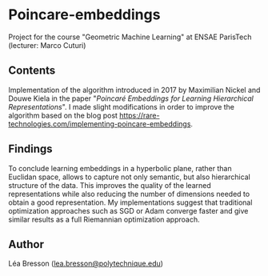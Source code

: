 # Poincare-embeddings
Project for the course "Geometric Machine Learning" at ENSAE ParisTech (lecturer: Marco Cuturi)

## Contents
Implementation of the algorithm introduced in 2017 by Maximilian Nickel and Douwe Kiela in the paper "*Poincaré Embeddings for Learning Hierarchical Representations*". I made slight modifications in order to improve the algorithm based on the blog post https://rare-technologies.com/implementing-poincare-embeddings. 

## Findings
To conclude learning embeddings in a hyperbolic plane, rather than Euclidan space, allows to capture not only semantic, but also hierarchical structure of the data. This improves the quality of the learned representations while also reducing the number of dimensions needed to obtain a good representation. My implementations suggest that traditional optimization approaches such as SGD or Adam converge faster and give similar results as a full Riemannian optimization approach.

## Author 
Léa Bresson (lea.bresson@polytechnique.edu)
